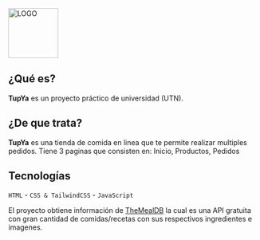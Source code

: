 <img src="https://facyndev.github.io/tupya/assets/images/LogoTUP.webp" alt="LOGO" width="100" height="100">

## ¿Qué es?

**TupYa** es un proyecto práctico de universidad (UTN). 

## ¿De que trata?

**TupYa** es una tienda de comida en linea que te permite realizar multiples pedidos.
Tiene 3 paginas que consisten en: Inicio, Productos, Pedidos

## Tecnologías

`HTML` - `CSS & TailwindCSS` - `JavaScript`

El proyecto obtiene información de [TheMealDB](https://www.themealdb.com) la cual es una API gratuita con gran cantidad de comidas/recetas con sus respectivos ingredientes e imagenes.


